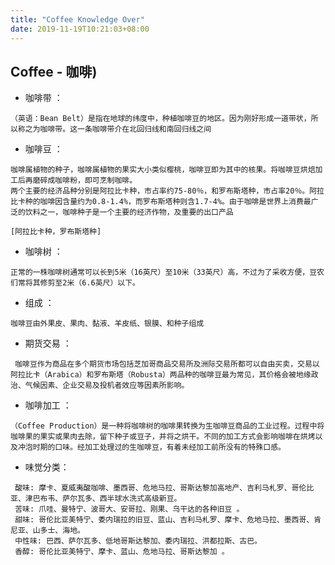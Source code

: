 ```yaml
---
title: "Coffee Knowledge Over"
date: 2019-11-19T10:21:03+08:00
---
```


## Coffee - 咖啡)

- 咖啡带 ：
~~~text
（英语：Bean Belt）是指在地球的纬度中，种植咖啡豆的地区。因为刚好形成一道带状，所以称之为咖啡带。这一条咖啡带介在北回归线和南回归线之间
~~~

- 咖啡豆 ：
~~~~text 
咖啡属植物的种子，咖啡属植物的果实大小类似樱桃，咖啡豆即为其中的核果。将咖啡豆烘焙加工后再磨碎成咖啡粉，即可烹制咖啡。
两个主要的经济品种分别是阿拉比卡种，市占率约75-80％，和罗布斯塔种，市占率20％。阿拉比卡种的咖啡因含量约为0.8-1.4%，而罗布斯塔种则含1.7-4%。由于咖啡是世界上消费最广泛的饮料之一，咖啡种子是一个主要的经济作物，及重要的出口产品

[阿拉比卡种，罗布斯塔种]
~~~~

- 咖啡树 ： 
~~~~text
正常的一株咖啡树通常可以长到5米（16英尺）至10米（33英尺）高，不过为了采收方便，豆农们常将其修剪至2米（6.6英尺）以下。
~~~~

- 组成 ：
~~~~text
咖啡豆由外果皮、果肉、黏液、羊皮纸、银膜、和种子组成
~~~~

- 期货交易 ：
~~~~text
 咖啡豆作为商品在多个期货市场包括芝加哥商品交易所及洲际交易所都可以自由买卖，交易以阿拉比卡（Arabica）和罗布斯塔（Robusta）两品种的咖啡豆最为常见，其价格会被地缘政治、气候因素、企业交易及投机者效应等因素所影响。
~~~~

- 咖啡加工 ：
~~~~text
（Coffee Production）是一种将咖啡树的咖啡果转换为生咖啡豆商品的工业过程。过程中将咖啡果的果实或果肉去除，留下种子或豆子，并将之烘干。不同的加工方式会影响咖啡在烘烤以及冲泡时期的口味。经加工处理过的生咖啡豆，有着未经加工前所没有的特殊口感。
~~~~

- 味觉分类：
~~~~textmate
 酸味: 摩卡、夏威夷酸咖啡、墨西哥、危地马拉、哥斯达黎加高地产、吉利马札罗、哥伦比亚、津巴布韦、萨尔瓦多、西半球水洗式高级新豆。
 苦味: 爪哇、曼特宁、波哥大、安哥拉、刚果、乌干达的各种旧豆 。
 甜味: 哥伦比亚美特宁、委内瑞拉的旧豆、蓝山、吉利马札罗、摩卡、危地马拉、墨西哥、肯尼亚、山多士、海地。
 中性味: 巴西、萨尔瓦多、低地哥斯达黎加、委内瑞拉、洪都拉斯、古巴。
 香醇: 哥伦比亚美特宁、摩卡、蓝山、危地马拉、哥斯达黎加 。
~~~~

